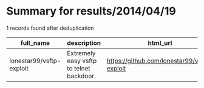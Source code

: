 
# Summary for results/2014/04/19
    
1 records found after deduplication

| full_name | description | html_url | matched_list | matched_count | pushed_at | size | stargazers_count | language | forks_count | vul_ids |
|--------------------------|------------------------------------------|---------------------------------------------|----------------|-----------------|---------------------------|--------|--------------------|------------|---------------|-----------|
| lonestar99/vsftp-exploit | Extremely easy vsftp to telnet backdoor. | https://github.com/lonestar99/vsftp-exploit | ['exploit'] | 1 | 2014-04-19 07:43:06+00:00 | 108 | 1 | Shell | 0 | [] |
